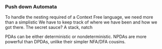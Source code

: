 ### Push down Automata

To handle the nesting required of a Context Free  language, we need more than a simplistic
We have to keep track  of where we have been and how we got there. The secret sauce? A stack, natch

PDAs can be either deterministic or nondeterministic. NPDAs are more powerful than DPDAs, unlike their simpler NFA/DFA cousins.

